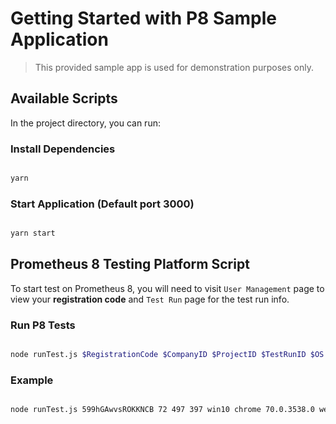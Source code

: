 # Getting Started with P8 Sample Application

> This provided sample app is used for demonstration purposes only.

## Available Scripts

In the project directory, you can run:

### Install Dependencies

```bash

yarn

```

### Start Application (Default port 3000)

 ```bash
 
 yarn start
 
 ```

## Prometheus 8 Testing Platform Script

To start test on Prometheus 8, you will need to visit `User Management` page to view your **registration code** and `Test Run` page for the test run info.

### Run P8 Tests

```bash

node runTest.js $RegistrationCode $CompanyID $ProjectID $TestRunID $OS $Browser $BrowserVersion $Platform

```

### Example

```bash

node runTest.js 599hGAwvsROKKNCB 72 497 397 win10 chrome 70.0.3538.0 web

```

